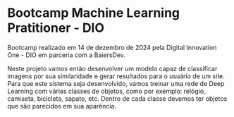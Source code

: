 # Bootcamp Machine Learning Pratitioner - DIO

Bootcamp realizado em 14 de dezembro de 2024 pela Digital Innovation One - DIO em parceria com a BaiersDev.

Neste projeto vamos então desenvolver um modelo capaz de classificar imagens por sua similaridade e gerar resultados para o usuário de um site.
Para que este sistema seja desenvolvido, vamos treinar uma rede de Deep Learning com várias classes de objetos, como por exemplo: relógio, camiseta, bicicleta, sapato, etc.  Dentro de cada classe devemos ter objetos que são parecidos em sua aparência.

